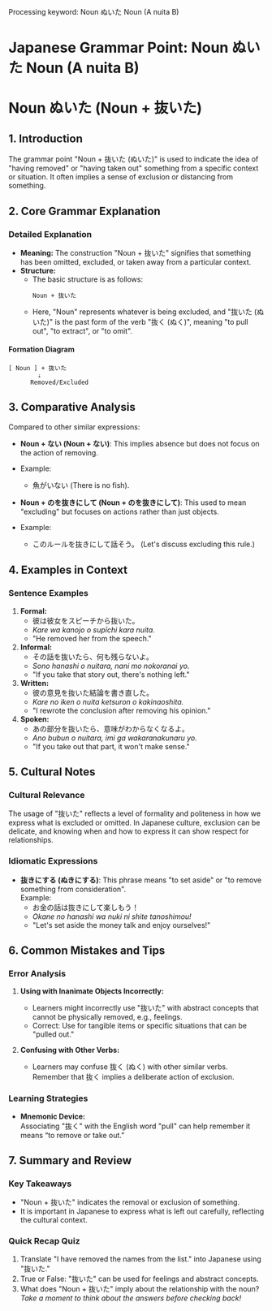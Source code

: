 Processing keyword: Noun ぬいた Noun (A nuita B)
# Japanese Grammar Point: Noun ぬいた Noun (A nuita B)
# Noun ぬいた (Noun + 抜いた)
## 1. Introduction
The grammar point "Noun + 抜いた (ぬいた)" is used to indicate the idea of "having removed" or "having taken out" something from a specific context or situation. It often implies a sense of exclusion or distancing from something.
## 2. Core Grammar Explanation
### Detailed Explanation
- **Meaning:** The construction "Noun + 抜いた" signifies that something has been omitted, excluded, or taken away from a particular context. 
- **Structure:** 
  - The basic structure is as follows:
    ```
    Noun + 抜いた
    ```
  - Here, "Noun" represents whatever is being excluded, and "抜いた (ぬいた)" is the past form of the verb "抜く (ぬく)", meaning "to pull out", "to extract", or "to omit".
#### Formation Diagram
```
[ Noun ] + 抜いた
        ⇣
      Removed/Excluded
```
## 3. Comparative Analysis
Compared to other similar expressions:
- **Noun + ない (Noun + ない)**: This implies absence but does not focus on the action of removing.
- Example: 
  - 魚がいない (There is no fish).
  
- **Noun + のを抜きにして (Noun + のを抜きにして)**: This used to mean "excluding" but focuses on actions rather than just objects.
- Example: 
  - このルールを抜きにして話そう。 (Let's discuss excluding this rule.)
## 4. Examples in Context
### Sentence Examples
1. **Formal:**  
   - 彼は彼女をスピーチから抜いた。
   - *Kare wa kanojo o supīchi kara nuita.*  
   - "He removed her from the speech."
2. **Informal:**  
   - その話を抜いたら、何も残らないよ。
   - *Sono hanashi o nuitara, nani mo nokoranai yo.*  
   - "If you take that story out, there's nothing left."
3. **Written:**  
   - 彼の意見を抜いた結論を書き直した。
   - *Kare no iken o nuita ketsuron o kakinaoshita.*  
   - "I rewrote the conclusion after removing his opinion."
4. **Spoken:**  
   - あの部分を抜いたら、意味がわからなくなるよ。
   - *Ano bubun o nuitara, imi ga wakaranakunaru yo.*  
   - "If you take out that part, it won't make sense."
## 5. Cultural Notes
### Cultural Relevance
The usage of "抜いた" reflects a level of formality and politeness in how we express what is excluded or omitted. In Japanese culture, exclusion can be delicate, and knowing when and how to express it can show respect for relationships.
### Idiomatic Expressions
- **抜きにする (ぬきにする)**: This phrase means "to set aside" or "to remove something from consideration".  
  Example: 
  - お金の話は抜きにして楽しもう！  
  - *Okane no hanashi wa nuki ni shite tanoshimou!*  
  - "Let's set aside the money talk and enjoy ourselves!"
## 6. Common Mistakes and Tips
### Error Analysis
1. **Using with Inanimate Objects Incorrectly:**
   - Learners might incorrectly use "抜いた" with abstract concepts that cannot be physically removed, e.g., feelings. 
   - Correct: Use for tangible items or specific situations that can be "pulled out."
  
2. **Confusing with Other Verbs:**
   - Learners may confuse 抜く (ぬく) with other similar verbs. Remember that 抜く implies a deliberate action of exclusion.
### Learning Strategies
- **Mnemonic Device:**  
  Associating "抜く" with the English word "pull" can help remember it means “to remove or take out.”
## 7. Summary and Review
### Key Takeaways
- "Noun + 抜いた" indicates the removal or exclusion of something.
- It is important in Japanese to express what is left out carefully, reflecting the cultural context.
### Quick Recap Quiz
1. Translate "I have removed the names from the list." into Japanese using "抜いた."
2. True or False: "抜いた" can be used for feelings and abstract concepts.
3. What does "Noun + 抜いた" imply about the relationship with the noun? 
*Take a moment to think about the answers before checking back!*
